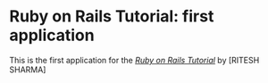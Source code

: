 # Ruby on Rails Tutorial: first application

This is the first application for the
[*Ruby on Rails Tutorial*](http://railstutorial.org/)
by [RITESH SHARMA]